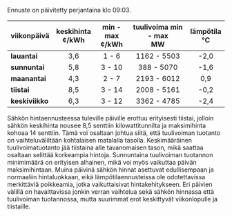 Ennuste on päivitetty perjantaina klo 09:03.

| viikonpäivä  | keskihinta<br>¢/kWh | min - max<br>¢/kWh | tuulivoima min - max<br>MW | lämpötila<br>°C |
|:-------------|:----------------:|:----------------:|:-------------:|:-------------:|
| **lauantai** | 3,6              | 1 - 6            | 1162 - 5503   | -2,0          |
| **sunnuntai**| 5,8              | 3 - 10           | 388 - 5070    | -1,6          |
| **maanantai**| 4,3              | 2 - 7            | 2193 - 6012   | 0,9           |
| **tiistai**  | 8,5              | 3 - 14           | 2008 - 5161   | -0,2          |
| **keskiviikko**| 6,3            | 3 - 12           | 3362 - 4785   | -2,4          |

Sähkön hintaennusteessa tuleville päiville erottuu erityisesti tiistai, jolloin sähkön keskihinta nousee 8,5 senttiin kilowattitunnilta ja maksimihinta kohoaa 14 senttiin. Tämä voi osaltaan johtua siitä, että tuulivoiman tuotanto on vaihteluväliltään kohtalaisen matalalla tasolla. Keskimääräinen tuulivoimatuotanto jää tiistaina alle tavanomaisen tason, mikä saattaa osaltaan selittää korkeampia hintoja. Sunnuntaina tuulivoiman tuotannon minimimäärä on erityisen alhainen, mikä voi myös vaikuttaa päivän maksimihintaan. Muina päivinä sähkön hinnat asettuvat edullisempaan ja normaaliin hintaluokkaan, eikä lämpötilaennusteissa ole odotettavissa merkittäviä poikkeamia, jotka vaikuttaisivat hintakehitykseen. Eri päivien välillä on havaittavissa jonkin verran vaihtelua sekä sähkön hinnassa että tuulivoiman tuotannossa, mutta suurimmat erot keskittyvät viikonlopulle ja tiistaille.